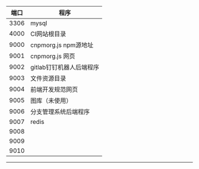 
| 端口 | 程序                     |
| ---- | ------------------------ |
| 3306 | mysql                    |
| 4000 | CI网站根目录             |
| 9000 | cnpmorg.js npm源地址     |
| 9001 | cnpmorg.js 网页          |
| 9002 | gitlab钉钉机器人后端程序 |
| 9003 | 文件资源目录             |
| 9004 | 前端开发规范网页         |
| 9005 | 图库（未使用）           |
| 9006 | 分支管理系统后端程序     |
| 9007 | redis                    |
| 9008 |                          |
| 9009 |                          |
| 9010 |                          |
 

***